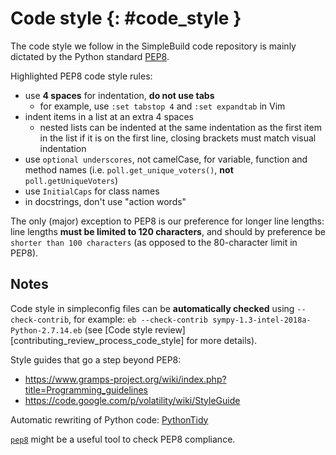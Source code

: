 # Code style {: #code_style }

The code style we follow in the SimpleBuild code repository is mainly dictated by the Python standard
[PEP8](https://www.python.org/dev/peps/pep-0008).

Highlighted PEP8 code style rules:

* use **4 spaces** for indentation, **do not use tabs**
    * for example, use `:set tabstop 4` and `:set expandtab` in Vim
* indent items in a list at an extra 4 spaces
    * nested lists can be indented at the same indentation as the first item in the list if it is on the first line, closing brackets must match visual indentation
* use `optional underscores`, not camelCase, for variable, function and method names (i.e. `poll.get_unique_voters()`, **not** `poll.getUniqueVoters`)
* use `InitialCaps` for class names
* in docstrings, don't use "action words"

The only (major) exception to PEP8 is our preference for longer line lengths: line lengths **must be limited to 120 characters**, and should by preference be `shorter than 100 characters` (as opposed to the 80-character limit in PEP8).


## Notes

Code style in simpleconfig files can be **automatically checked** using `--check-contrib`, 
for example: `eb --check-contrib sympy-1.3-intel-2018a-Python-2.7.14.eb` 
(see [Code style review][contributing_review_process_code_style] for more details).

Style guides that go a step beyond PEP8:

* <https://www.gramps-project.org/wiki/index.php?title=Programming_guidelines>
* <https://code.google.com/p/volatility/wiki/StyleGuide>

Automatic rewriting of Python code: [PythonTidy](http://pypi.python.org/pypi/PythonTidy/1.22)

[`pep8`](https://github.com/jcrocholl/pep8) might be a useful tool to check PEP8 compliance.

